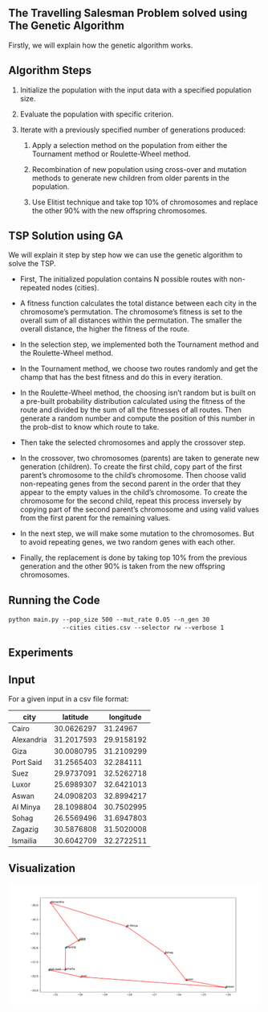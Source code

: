 ## The Travelling Salesman Problem solved using The Genetic Algorithm

Firstly, we will explain how the genetic algorithm works.

Algorithm Steps
---------------

1.  Initialize the population with the input data with a specified population size.

2.  Evaluate the population with specific criterion.

3.  Iterate with a previously specified number of generations produced:

    1.  Apply a selection method on the population from either the Tournament method or Roulette-Wheel method.

    2.  Recombination of new population using cross-over and mutation methods to generate new children from older parents in the population.

    3.  Use Elitist technique and take top 10% of chromosomes and replace the other 90% with the new offspring chromosomes.

TSP Solution using GA
---------------------

We will explain it step by step how we can use the genetic algorithm to solve the TSP.

-   First, The initialized population contains N possible routes with non-repeated nodes (cities).

-   A fitness function calculates the total distance between each city in the chromosome’s permutation. The chromosome’s fitness is set to the overall sum of all distances within the permutation. The smaller the overall distance, the higher the fitness of the route.

-   In the selection step, we implemented both the Tournament method and the Roulette-Wheel method.

-   In the Tournament method, we choose two routes randomly and get the champ that has the best fitness and do this in every iteration.

-   In the Roulette-Wheel method, the choosing isn’t random but is built on a pre-built probability distribution calculated using the fitness of the route and divided by the sum of all the fitnesses of all routes. Then generate a random number and compute the position of this number in the prob-dist to know which route to take.

-   Then take the selected chromosomes and apply the crossover step.

-   In the crossover, two chromosomes (parents) are taken to generate new generation (children). To create the first child, copy part of the first parent’s chromosome to the child’s chromosome. Then choose valid non-repeating genes from the second parent in the order that they appear to the empty values in the child’s chromosome. To create the chromosome for the second child, repeat this process inversely by copying part of the second parent’s chromosome and using valid values from the first parent for the remaining values.

-   In the next step, we will make some mutation to the chromosomes. But to avoid repeating genes, we two random genes with each other.

-   Finally, the replacement is done by taking top 10% from the previous generation and the other 90% is taken from the new offspring chromosomes.

Running the Code
----------------

    python main.py --pop_size 500 --mut_rate 0.05 --n_gen 30 
                   --cities cities.csv --selector rw --verbose 1

Experiments
-----------

Input
-----

For a given input in a csv file format:

| city  | latitude | longitude |
| ------------- | ------------- | ------------- |
| Cairo  | 30.0626297  | 31.24967 |
| Alexandria  | 31.2017593 | 29.9158192 |
| Giza | 30.0080795 | 31.2109299 |
| Port Said | 31.2565403 | 32.284111 |
| Suez | 29.9737091 | 32.5262718 |
| Luxor | 25.6989307 | 32.6421013 |
| Aswan | 24.0908203 | 32.8994217 |
| Al Minya | 28.1098804 | 30.7502995 |
| Sohag | 26.5569496 | 31.6947803 |
| Zagazig | 30.5876808 | 31.5020008 |
| Ismailia | 30.6042709 | 32.2722511 |

Visualization
-------------

![image](TSP_bestroute.png)

